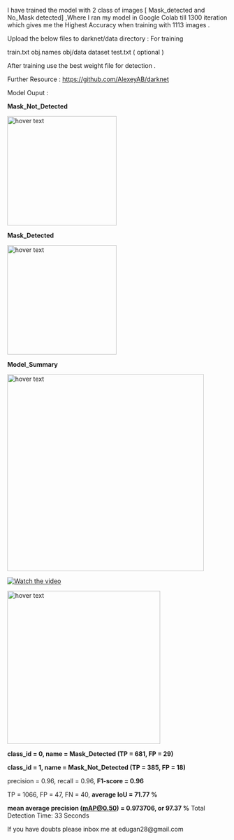 I have trained the model with 2 class of images [ Mask_detected and No_Mask detected] ,Where I ran my model in Google Colab till 1300 iteration which gives me the Highest Accuracy when training with 1113 images .  

Upload the below files to darknet/data directory : For training 

   train.txt
   obj.names
   obj/data
   dataset 
   test.txt ( optional )
 
 After training use the best weight file for detection .
 
 Further Resource : https://github.com/AlexeyAB/darknet
 

Model Ouput :
 
 

<b> Mask_Not_Detected</b>
<p align="left">
  
  <img src="https://github.com/Ganesh9100/Mask-Detection-YOLO_V3-/blob/master/download1.png" width="250" title="hover text">
  
</p>
<b> Mask_Detected</b>
<p align="left">
  
  <img src="https://github.com/Ganesh9100/Mask-Detection-YOLO_V3-/blob/master/download2.png" width="250" title="hover text">
  
</p>

<b>Model_Summary</b>
<p align="left">
  
  <img src="https://github.com/Ganesh9100/Mask-Detection-YOLO_V3-/blob/master/summary.jpeg" width="450" title="hover text">
  
</p>

[![Watch the video](https://github.com/Ganesh9100/Mask-Detection-YOLO_V3-/blob/master/Screenshot%20from%202020-07-15%2019-46-13.png)](https://youtu.be/NcPq3xSN9vM)

<p>
   <img src="https://github.com/Ganesh9100/Mask-Detection-YOLO_V3-/blob/master/f1.jpeg" width="350" title="hover text">
   
 <b>class_id = 0, name = Mask_Detected (TP = 681, FP = 29)</b>
 
 <b>class_id = 1, name = Mask_Not_Detected (TP = 385, FP = 18)</b>

 precision = 0.96, recall = 0.96, <b>F1-score = 0.96</b>

 TP = 1066, FP = 47, FN = 40, <b>average IoU = 71.77 %</b>

<b>mean average precision (mAP@0.50) = 0.973706, or 97.37 %</b>
Total Detection Time: 33 Seconds

</p>
If you have doubts please inbox me at edugan28@gmail.com<br>


 
